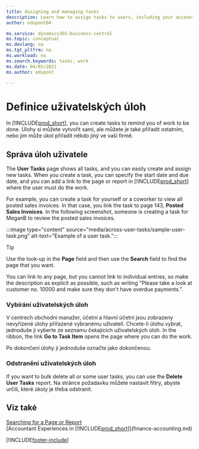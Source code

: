 ```yaml
---
title: Assigning and managing tasks
description: Learn how to assign tasks to users, including your accountant, in Business Central, and how you pick up and complete tasks.
author: edupont04

ms.service: dynamics365-business-central
ms.topic: conceptual
ms.devlang: na
ms.tgt_pltfrm: na
ms.workload: na
ms.search.keywords: tasks, work
ms.date: 04/01/2021
ms.author: edupont

---
```

# Definice uživatelských úloh

In [!INCLUDE[prod_short](includes/prod_short.md)], you can create tasks to remind you of work to be done. Úlohy si můžete vytvořit sami, ale můžete je také přiřadit ostatním, nebo jim může úkol přiřadit někdo jiný ve vaší firmě.

## Správa úloh uživatele

The **User Tasks** page shows all tasks, and you can easily create and assign new tasks. When you create a task, you can specify the start date and due date, and you can add a link to the page or report in [!INCLUDE[prod_short](includes/prod_short.md)] where the user must do the work.

For example, you can create a task for yourself or a coworker to view all posted sales invoices. In that case, you link the task to page 143, **Posted Sales Invoices**. In the following screenshot, someone is creating a task for MeganB to review the posted sales invoices.

:::image type="content" source="media/across-user-tasks/sample-user-task.png" alt-text="Example of a user task.":::

> [!TIP]  
> Use the look-up in the **Page** field and then use the **Search** field to find the page that you want.
>
> You can link to any page, but you cannot link to individual entries, so make the description as explicit as possible, such as writing "Please take a look at customer no. 10000 and make sure they don't have overdue payments.".

### Vybírání uživatelských úloh

V centrech obchodní manažer, účetní a hlavní účetní jsou zobrazeny nevyřízené úlohy přiřazené vybranému uživateli. Chcete-li úlohu vybrat, jednoduše ji vyberte ze seznamu čekajících uživatelských úloh. In the ribbon, the link **Go to Task Item** opens the page where you can do the work.

Po dokončení úlohy ji jednoduše označte jako dokončenou.

### Odstranění uživatelských úloh

If you want to bulk delete all or some user tasks, you can use the **Delete User Tasks** report. Na stránce požadavku můžete nastavit filtry, abyste určili, které úkoly je třeba odstranit.

## Viz také

[Searching for a Page or Report](ui-search.md)  
[Accountant Experiences in [!INCLUDE[prod_short](includes/prod_short.md)]](finance-accounting.md)


[!INCLUDE[footer-include](includes/footer-banner.md)]